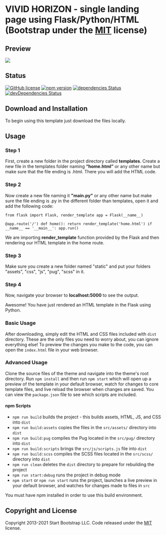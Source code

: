 # VIVID HORIZON - single landing page using Flask/Python/HTML (Bootstrap under the [MIT](https://github.com/StartBootstrap/startbootstrap-grayscale/blob/master/LICENSE) license)

## Preview

![](https://getspace.cloud/cloud/s/qbwAYmwLwZ2dSKK/preview)

## Status

[![GitHub license](https://img.shields.io/badge/license-MIT-blue.svg)](https://raw.githubusercontent.com/StartBootstrap/startbootstrap-grayscale/master/LICENSE)
[![npm version](https://img.shields.io/npm/v/startbootstrap-grayscale.svg)](https://www.npmjs.com/package/startbootstrap-grayscale)
[![dependencies Status](https://david-dm.org/StartBootstrap/startbootstrap-grayscale/status.svg)](https://david-dm.org/StartBootstrap/startbootstrap-grayscale)
[![devDependencies Status](https://david-dm.org/StartBootstrap/startbootstrap-grayscale/dev-status.svg)](https://david-dm.org/StartBootstrap/startbootstrap-grayscale?type=dev)

## Download and Installation

To begin using this template just download the files locally.

## Usage

### Step 1

First, create a new folder in the project directory called **templates**. Create a new file in the templates folder naming **“home.html”** or any other name but make sure that the file ending is .html. There you will add the HTML code.

### Step 2

Now create a new file naming it **"main.py"** or any other name but make sure the file ending is .py in the different folder than templates, open it and add the following code:

`from flask import Flask, render_template
app = Flask(__name__)`

`@app.route('/')
def home():
  return render_template('home.html')
if __name__ == '__main__':
  app.run()`

We are importing **render_template** function provided by the Flask and then rendering our HTML template in the home route.

### Step 3

Make sure you create a new folder named "static" and put your folders "assets", "css", "js", "pug", "scss" in it.

### Step 4

Now, navigate your browser to **localhost:5000** to see the output.

Awesome! You have just rendered an HTML template in the Flask using Python.

### Basic Usage

After downloading, simply edit the HTML and CSS files included with `dist` directory. These are the only files you need to worry about, you can ignore everything else! To preview the changes you make to the code, you can open the `index.html` file in your web browser.

### Advanced Usage

Clone the source files of the theme and navigate into the theme's root directory. Run `npm install` and then run `npm start` which will open up a preview of the template in your default browser, watch for changes to core template files, and live reload the browser when changes are saved. You can view the `package.json` file to see which scripts are included.

#### npm Scripts

- `npm run build` builds the project - this builds assets, HTML, JS, and CSS into `dist`
- `npm run build:assets` copies the files in the `src/assets/` directory into `dist`
- `npm run build:pug` compiles the Pug located in the `src/pug/` directory into `dist`
- `npm run build:scripts` brings the `src/js/scripts.js` file into `dist`
- `npm run build:scss` compiles the SCSS files located in the `src/scss/` directory into `dist`
- `npm run clean` deletes the `dist` directory to prepare for rebuilding the project
- `npm run start:debug` runs the project in debug mode
- `npm start` or `npm run start` runs the project, launches a live preview in your default browser, and watches for changes made to files in `src`

You must have npm installed in order to use this build environment.

## Copyright and License

Copyright 2013-2021 Start Bootstrap LLC. Code released under the [MIT](https://github.com/StartBootstrap/startbootstrap-grayscale/blob/master/LICENSE) license.
